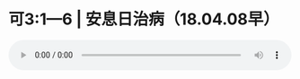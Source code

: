 # 可3:1—6 | 安息日治病（18.04.08早）

<audio style="width: 100%;" preload="false" controls controlslist="nodownload"><source src="//file.simai.life/audio/mp3/old/23961.mp3" type="audio/mpeg">Your browser does not support the audio element.</audio>


